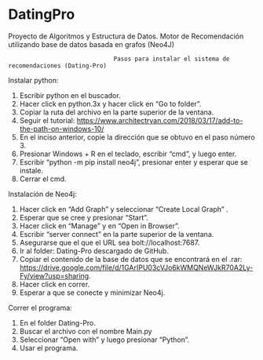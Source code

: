 # DatingPro
Proyecto de Algoritmos y Estructura de Datos. Motor de Recomendación utilizando base de datos basada en grafos (Neo4J)
                     
                     
                     
                                  Pasos para instalar el sistema de recomendaciones (Dating-Pro)
Instalar python:
1. Escribir python en el buscador.
2. Hacer click en python.3x y hacer click en “Go to folder”. 
3. Copiar la ruta del archivo en la parte superior de la ventana.
4. Seguir el tutorial: https://www.architectryan.com/2018/03/17/add-to-the-path-on-windows-10/
5. En el inciso anterior, copie la dirección que se obtuvo en el paso número 3.
6. Presionar Windows + R en el teclado, escribir “cmd”, y luego enter. 
7. Escribir “python -m pip install neo4j”, presionar enter y esperar que se instale.
8. Cerrar el cmd. 

Instalación de Neo4j:
1. Hacer click en “Add Graph” y seleccionar “Create Local Graph” .
2. Esperar que se cree y presionar “Start”. 
3. Hacer click en “Manage” y en “Open in Browser”.
4. Escribir “server connect” en la parte superior de la ventana. 
5. Asegurarse que el que el URL sea  bolt://localhost:7687.
6. Ir al folder: Dating-Pro descargado de GitHub.
7. Copiar el contenido de la base de datos que se encontrará en el .rar: https://drive.google.com/file/d/1GArIPU03cVJo6kWMQNeWJkR70A2Ly-Fy/view?usp=sharing.
8. Hacer click en correr. 
9. Esperar a que se conecte y minimizar Neo4j.

Correr el programa:
1. En el folder Dating-Pro.
2. Buscar el archivo con el nombre Main.py
3. Seleccionar “Open with” y luego presionar “Python”.
4. Usar el programa. 

